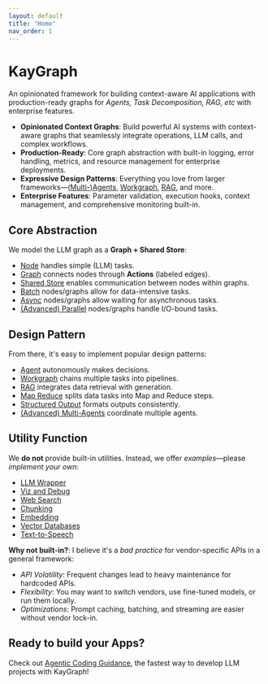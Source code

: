 ```yaml
---
layout: default
title: "Home"
nav_order: 1
---
```


# KayGraph

An opinionated framework for building context-aware AI applications with production-ready graphs for *Agents, Task Decomposition, RAG, etc* with enterprise features.

- **Opinionated Context Graphs**: Build powerful AI systems with context-aware graphs that seamlessly integrate operations, LLM calls, and complex workflows.
- **Production-Ready**: Core graph abstraction with built-in logging, error handling, metrics, and resource management for enterprise deployments.
- **Expressive Design Patterns**: Everything you love from larger frameworks—([Multi-](./patterns/multi_agent.html))[Agents](./patterns/agent.html), [Workgraph](./patterns/graph.html), [RAG](./patterns/rag.html), and more.
- **Enterprise Features**: Parameter validation, execution hooks, context management, and comprehensive monitoring built-in.

<div align="center">

</div>


## Core Abstraction

We model the LLM graph as a **Graph + Shared Store**:

- [Node](./fundamentals/node.md) handles simple (LLM) tasks.
- [Graph](./fundamentals/graph.md) connects nodes through **Actions** (labeled edges).
- [Shared Store](./fundamentals/communication.md) enables communication between nodes within graphs.
- [Batch](./fundamentals/batch.md) nodes/graphs allow for data-intensive tasks.
- [Async](./fundamentals/async.md) nodes/graphs allow waiting for asynchronous tasks.
- [(Advanced) Parallel](./fundamentals/parallel.md) nodes/graphs handle I/O-bound tasks.

<div align="center">

</div>

## Design Pattern

From there, it's easy to implement popular design patterns:

- [Agent](./patterns/agent.md) autonomously makes decisions.
- [Workgraph](./patterns/graph.md) chains multiple tasks into pipelines.
- [RAG](./patterns/rag.md) integrates data retrieval with generation.
- [Map Reduce](./patterns/mapreduce.md) splits data tasks into Map and Reduce steps.
- [Structured Output](./patterns/structure.md) formats outputs consistently.
- [(Advanced) Multi-Agents](./patterns/multi_agent.md) coordinate multiple agents.

<div align="center">

</div>

## Utility Function

We **do not** provide built-in utilities. Instead, we offer *examples*—please *implement your own*:

- [LLM Wrapper](./integrations/llm.md)
- [Viz and Debug](./integrations/viz.md)
- [Web Search](./integrations/websearch.md)
- [Chunking](./integrations/chunking.md)
- [Embedding](./integrations/embedding.md)
- [Vector Databases](./integrations/vector.md)
- [Text-to-Speech](./integrations/text_to_speech.md)

**Why not built-in?**: I believe it's a *bad practice* for vendor-specific APIs in a general framework:
- *API Volatility*: Frequent changes lead to heavy maintenance for hardcoded APIs.
- *Flexibility*: You may want to switch vendors, use fine-tuned models, or run them locally.
- *Optimizations*: Prompt caching, batching, and streaming are easier without vendor lock-in.

## Ready to build your Apps?

Check out [Agentic Coding Guidance](./guide.md), the fastest way to develop LLM projects with KayGraph!
